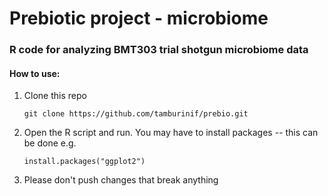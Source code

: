 # Prebiotic project - microbiome

### R code for analyzing BMT303 trial shotgun microbiome data

#### How to use:

1. Clone this repo

    `git clone https://github.com/tamburinif/prebio.git`

2. Open the R script and run. You may have to install packages -- this can be done e.g.

    `install.packages("ggplot2")`

3. Please don't push changes that break anything
